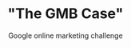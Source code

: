 ---
title      : '"The GMB Case"'
title_long : Google online marketing challenge
subtitle   : Google online marketing challenge
description: Ontdek hoe GMB-studenten een online reclamecampagne opstellen om hoger in de zoekresultaten van Google te scoren.
button     : Bekijk dit nu
uri        : /stories/gmb-case
order      : 2
active     : true
---